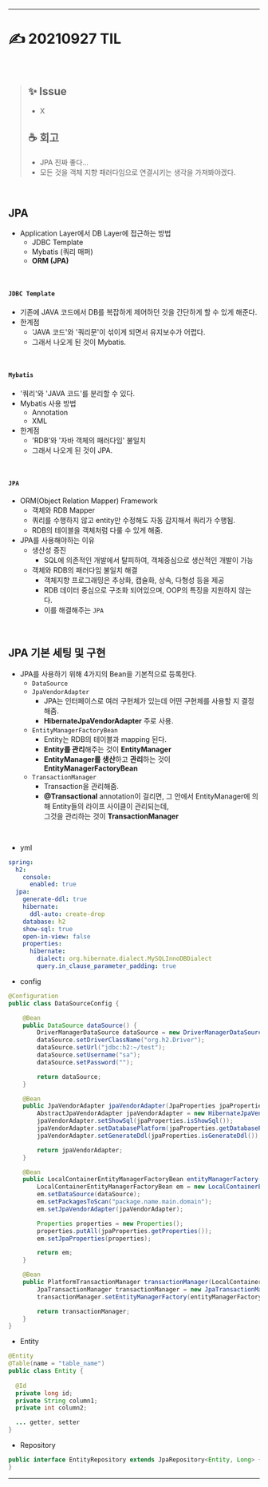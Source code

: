 ___
# ✍ 20210927 TIL

<br/>

> ## ✨ Issue
> - X
> 
> ## ☕ 회고
> - JPA 진짜 좋다...
> - 모든 것을 객체 지향 패러다임으로 연결시키는 생각을 가져봐야겠다.

<br/>

## JPA
- Application Layer에서 DB Layer에 접근하는 방법
  - JDBC Template
  - Mybatis (쿼리 매퍼)
  - **ORM (JPA)**
<br/>

#### `JDBC Template`
- 기존에 JAVA 코드에서 DB를 복잡하게 제어하던 것을 간단하게 할 수 있게 해준다.
- 한계점
  - 'JAVA 코드'와 '쿼리문'이 섞이게 되면서 유지보수가 어렵다.
  - 그래서 나오게 된 것이 Mybatis.
<br/>

#### `Mybatis`
- '쿼리'와 'JAVA 코드'를 분리할 수 있다.
- Mybatis 사용 방법
  - Annotation
  - XML
- 한계점
  - 'RDB'와 '자바 객체의 패러다임' 불일치
  - 그래서 나오게 된 것이 JPA.
<br/>

#### `JPA`
- ORM(Object Relation Mapper) Framework
  - 객체와 RDB Mapper
  - 쿼리를 수행하지 않고 entity만 수정해도 자동 감지해서 쿼리가 수행됨.
  - RDB의 테이블을 객체처럼 다룰 수 있게 해줌.
- JPA를 사용해야하는 이유
  - 생산성 증진
    - SQL에 의존적인 개발에서 탈피하여, 객체중심으로 생산적인 개발이 가능
  - 객체와 RDB의 패러다임 불일치 해결
    - 객체지향 프로그래밍은 추상화, 캡슐화, 상속, 다형성 등을 제공
    - RDB 데이터 중심으로 구조화 되어있으며, OOP의 특징을 지원하지 않는다.
    - 이를 해결해주는 `JPA`
<br/>

## JPA 기본 세팅 및 구현
- JPA를 사용하기 위해 4가지의 Bean을 기본적으로 등록한다.
  - `DataSource`
  - `JpaVendorAdapter`
    - JPA는 인터페이스로 여러 구현체가 있는데 어떤 구현체를 사용할 지 결정해줌.
    - **HibernateJpaVendorAdapter** 주로 사용.
  - `EntityManagerFactoryBean`
    - Entity는 RDB의 테이블과 mapping 된다.
    - **Entity를 관리**해주는 것이 **EntityManager**
    - **EntityManager를 생산**하고 **관리**하는 것이 **EntityManagerFactoryBean**
  - `TransactionManager`
    - Transaction을 관리해줌.
    - **@Transactional** annotation이 걸리면, 그 안에서 EntityManager에 의해 Entity들의 라이프 사이클이 관리되는데,  
      그것을 관리하는 것이 **TransactionManager**
<br/>

- yml
```yml
spring:
  h2:
    console:
      enabled: true
  jpa:
    generate-ddl: true
    hibernate:
      ddl-auto: create-drop
    database: h2
    show-sql: true
    open-in-view: false
    properties:
      hibernate:
        dialect: org.hibernate.dialect.MySQLInnoDBDialect
        query.in_clause_parameter_padding: true
```
- config
```java
@Configuration
public class DataSourceConfig {

    @Bean
    public DataSource dataSource() {
        DriverManagerDataSource dataSource = new DriverManagerDataSource();
        dataSource.setDriverClassName("org.h2.Driver");
        dataSource.setUrl("jdbc:h2:~/test");
        dataSource.setUsername("sa");
        dataSource.setPassword("");

        return dataSource;
    }

    @Bean
    public JpaVendorAdapter jpaVendorAdapter(JpaProperties jpaProperties) {
        AbstractJpaVendorAdapter jpaVendorAdapter = new HibernateJpaVendorAdapter();
        jpaVendorAdapter.setShowSql(jpaProperties.isShowSql());
        jpaVendorAdapter.setDatabasePlatform(jpaProperties.getDatabasePlatform());
        jpaVendorAdapter.setGenerateDdl(jpaProperties.isGenerateDdl());

        return jpaVendorAdapter;
    }

    @Bean
    public LocalContainerEntityManagerFactoryBean entityManagerFactory(DataSource dataSource, JpaVendorAdapter jpaVendorAdapter, JpaProperties jpaProperties) {
        LocalContainerEntityManagerFactoryBean em = new LocalContainerEntityManagerFactoryBean();
        em.setDataSource(dataSource);
        em.setPackagesToScan("package.name.main.domain");
        em.setJpaVendorAdapter(jpaVendorAdapter);

        Properties properties = new Properties();
        properties.putAll(jpaProperties.getProperties());
        em.setJpaProperties(properties);

        return em;
    }

    @Bean
    public PlatformTransactionManager transactionManager(LocalContainerEntityManagerFactoryBean entityManagerFactory) {
        JpaTransactionManager transactionManager = new JpaTransactionManager();
        transactionManager.setEntityManagerFactory(entityManagerFactory.getObject());

        return transactionManager;
    }
}
```
- Entity
```java
@Entity
@Table(name = "table_name")
public class Entity {
  
  @Id
  private long id;
  private String column1;
  private int column2;

  ... getter, setter
}
```
- Repository
```java
public interface EntityRepository extends JpaRepository<Entity, Long> {
}
```
___
